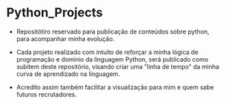 # Python_Projects

* Repositótiro reservado para publicação de conteúdos sobre python, para acompanhar minha evolução.

* Cada projeto realizado com intuito de reforçar a minha lógica de programação e dominio da linguagem Python, será publicado como subitem deste repositório, visando criar uma "linha de tempo" da minha curva de aprendizado na linguagem. 

* Acredito assim também facilitar a visualização para mim e quem sabe futuros recrutadores.
